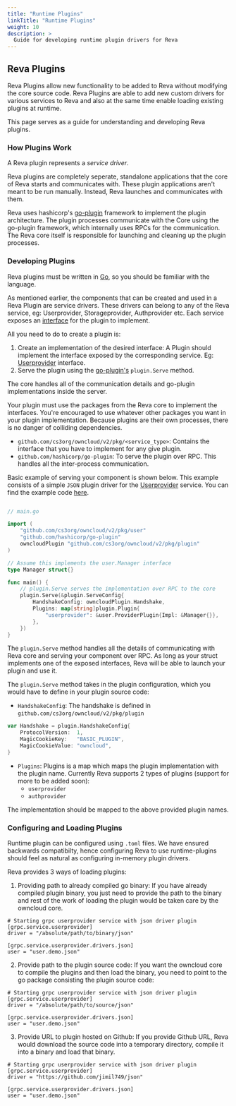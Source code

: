 ```yaml
---
title: "Runtime Plugins"
linkTitle: "Runtime Plugins"
weight: 10
description: >
  Guide for developing runtime plugin drivers for Reva
---
```


## Reva Plugins

Reva Plugins allow new functionality to be added to Reva without modifying the core source code. Reva Plugins are able to add new custom drivers for various services to Reva and also at the same time enable loading existing plugins at runtime.

This page serves as a guide for understanding and developing Reva plugins.

### How Plugins Work

A Reva plugin represents a *service driver*.

Reva plugins are completely seperate, standalone applications that the core of Reva starts and communicates with. These plugin applications aren't meant to be run manually. Instead, Reva launches and communicates with them. 

Reva uses hashicorp's [go-plugin](https://github.com/hashicorp/go-plugin) framework to implement the plugin architecture. The plugin processes communicate with the Core using the go-plugin framework, which internally uses RPCs for the communication. The Reva core itself is responsible for launching and cleaning up the plugin processes.

### Developing Plugins

Reva plugins must be written in [Go](https://golang.org/), so you should be familiar with the language.

As mentioned earlier, the components that can be created and used in a Reva Plugin are service drivers. These drivers can belong to any of the Reva service, eg: Userprovider, Storageprovider, Authprovider etc. Each service exposes an [interface](https://golang.org/doc/effective_go#interfaces_and_types) for the plugin to implement.

All you need to do to create a plugin is:

1. Create an implementation of the desired interface: A Plugin should implement the interface exposed by the corresponding service. Eg: [Userprovider](https://github.com/cs3org/owncloud/blob/master/pkg/user/user.go#L67) interface.
2. Serve the plugin using the [go-plugin's](https://github.com/hashicorp/go-plugin) `plugin.Serve` method.

The core handles all of the communication details and go-plugin implementations inside the server.

Your plugin must use the packages from the Reva core to implement the interfaces. You're encouraged to use whatever other packages you want in your plugin implementation. Because plugins are their own processes, there is no danger of colliding dependencies.

- `github.com/cs3org/owncloud/v2/pkg/<service_type>`: Contains the interface that you have to implement for any give plugin.
- `github.com/hashicorp/go-plugin`: To serve the plugin over RPC. This handles all the inter-process communication.

Basic example of serving your component is shown below. This example consists of a simple `JSON` plugin driver for the [Userprovider](https://github.com/cs3org/owncloud/blob/master/internal/grpc/services/userprovider/userprovider.go) service. You can find the example code [here](https://github.com/cs3org/owncloud/blob/master/examples/plugin/json/json.go).

```go

// main.go

import (
   	"github.com/cs3org/owncloud/v2/pkg/user"
    "github.com/hashicorp/go-plugin"
	owncloudPlugin "github.com/cs3org/owncloud/v2/pkg/plugin"
)

// Assume this implements the user.Manager interface
type Manager struct{}

func main() {
    // plugin.Serve serves the implementation over RPC to the core
	plugin.Serve(&plugin.ServeConfig{
		HandshakeConfig: owncloudPlugin.Handshake,
		Plugins: map[string]plugin.Plugin{
			"userprovider": &user.ProviderPlugin{Impl: &Manager{}},
		},
	})
}

```
The `plugin.Serve` method handles all the details of communicating with Reva core and serving your component over RPC. As long as your struct implements one of the exposed interfaces, Reva will be able to launch your plugin and use it. 

The `plugin.Serve` method takes in the plugin configuration, which you would have to define in your plugin source code:

- `HandshakeConfig`: The handshake is defined in `github.com/cs3org/owncloud/v2/pkg/plugin`

```go
var Handshake = plugin.HandshakeConfig{
	ProtocolVersion:  1,
	MagicCookieKey:   "BASIC_PLUGIN",
	MagicCookieValue: "owncloud",
}
```

- `Plugins`: Plugins is a map which maps the plugin implementation with the plugin name. Currently Reva supports 2 types of plugins (support for more to be added soon):
    - `userprovider`
    - `authprovider`

The implementation should be mapped to the above provided plugin names.



### Configuring and Loading Plugins

Runtime plugin can be configured using `.toml` files. We have ensured backwards compatibilty, hence configuring Reva to use runtime-plugins should feel as natural as configuring in-memory plugin drivers.

Reva provides 3 ways of loading plugins:

1. Providing path to already compiled go binary: If you have already compiled plugin binary, you just need to provide the path to the binary and rest of the work of loading the plugin would be taken care by the owncloud core. 

```
# Starting grpc userprovider service with json driver plugin
[grpc.service.userprovider]
driver = "/absolute/path/to/binary/json"

[grpc.service.userprovider.drivers.json]
user = "user.demo.json"
```

2. Provide path to the plugin source code: If you want the owncloud core to compile the plugins and then load the binary, you need to point to the go package consisting the plugin source code:

```
# Starting grpc userprovider service with json driver plugin
[grpc.service.userprovider]
driver = "/absolute/path/to/source/json"

[grpc.service.userprovider.drivers.json]
user = "user.demo.json"
```

3. Provide URL to plugin hosted on Github: If you provide Github URL, Reva would download the source code into a temporary directory, compile it into a binary and load that binary.

```
# Starting grpc userprovider service with json driver plugin
[grpc.service.userprovider]
driver = "https://github.com/jimil749/json"

[grpc.service.userprovider.drivers.json]
user = "user.demo.json"
```
